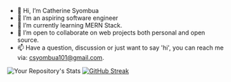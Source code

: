 - 👋 Hi, I’m Catherine Syombua
- 👀 I’m an aspiring software engineer
- 🌱 I’m currently learning MERN Stack.
- 💞️ I’m open to collaborate on web projects both personal and open source.
- 📫 Have a question, discussion or just want to say 'hi', you can reach me via: csyombua101@gmail.com. 

![Your Repository's Stats](https://github-readme-stats.vercel.app/api?username=CatherineSyombua&show_icons=true)
[![GitHub Streak](http://github-readme-streak-stats.herokuapp.com?user=CatherineSyombua&theme=dark&hide_border=true&fire=4887DD&sideLabels=4887DD&background=FFFFFF&stroke=4887DD&ring=4887DD&currStreakNum=4887DD&currStreakLabel=4887DD&sideNums=4887DD&dates=000000)](https://git.io/streak-stats)
